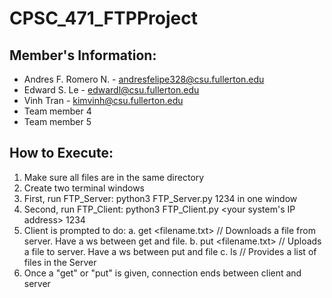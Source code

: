 # CPSC_471_FTPProject

## Member's Information:
* Andres F. Romero N. - andresfelipe328@csu.fullerton.edu
* Edward S. Le - edwardl@csu.fullerton.edu
* Vinh Tran - kimvinh@csu.fullerton.edu
* Team member 4
* Team member 5

## How to Execute:
1. Make sure all files are in the same directory
2. Create two terminal windows
3. First, run FTP_Server: python3 FTP_Server.py 1234 in one window
4. Second, run FTP_Client: python3 FTP_Client.py <your system's IP address> 1234
5. Client is prompted to do:
    a. get <filename.txt> // Downloads a file from server. Have a ws between get and file.
    b. put <filename.txt> // Uploads a file to server. Have a ws between put and file
    c. ls                 // Provides a list of files in the Server
6. Once a "get" or "put" is given, connection ends between client and server
